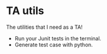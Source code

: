 # TA utils 
The utilities that I need as a TA! 

+ Run your Junit tests in the terminal. 
+ Generate test case with python.
